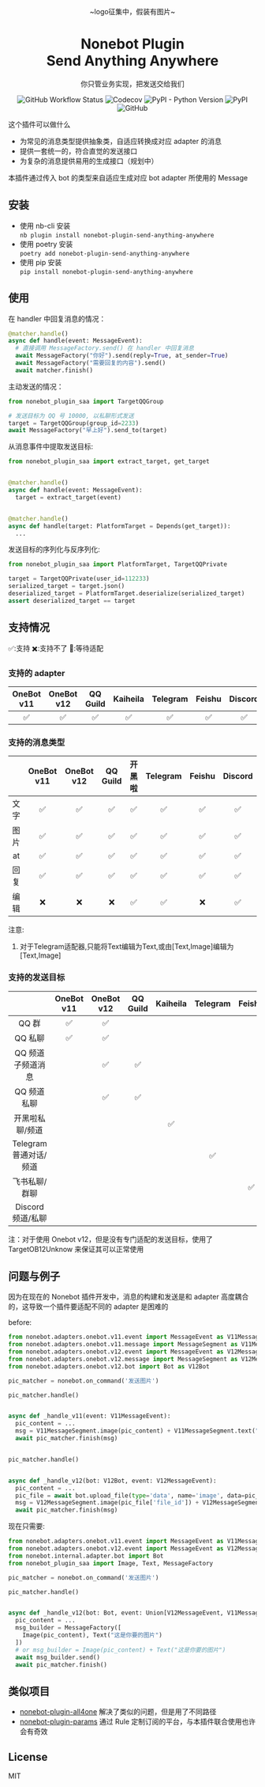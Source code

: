 <div align="center">

~logo征集中，假装有图片~

# Nonebot Plugin<br>Send Anything Anywhere

你只管业务实现，把发送交给我们

![GitHub Workflow Status](https://img.shields.io/github/actions/workflow/status/felinae98/nonebot-plugin-send-anything-anywhere/test.yml)
![Codecov](https://img.shields.io/codecov/c/github/felinae98/nonebot-plugin-send-anything-anywhere)
![PyPI - Python Version](https://img.shields.io/pypi/pyversions/nonebot-plugin-send-anything-anywhere)
![PyPI](https://img.shields.io/pypi/v/nonebot-plugin-send-anything-anywhere)
![GitHub](https://img.shields.io/github/license/felinae98/nonebot-plugin-send-anything-anywhere)

</div>

这个插件可以做什么

- 为常见的消息类型提供抽象类，自适应转换成对应 adapter 的消息
- 提供一套统一的，符合直觉的发送接口
- 为复杂的消息提供易用的生成接口（规划中）

本插件通过传入 bot 的类型来自适应生成对应 bot adapter 所使用的 Message

## 安装

- 使用 nb-cli 安装  
  `nb plugin install nonebot-plugin-send-anything-anywhere`
- 使用 poetry 安装  
  `poetry add nonebot-plugin-send-anything-anywhere`
- 使用 pip 安装  
  `pip install nonebot-plugin-send-anything-anywhere`

## 使用

在 handler 中回复消息的情况：

```python
@matcher.handle()
async def handle(event: MessageEvent):
  # 直接调用 MessageFactory.send() 在 handler 中回复消息
  await MessageFactory("你好").send(reply=True, at_sender=True)
  await MessageFactory("需要回复的内容").send()
  await matcher.finish()
```

主动发送的情况：

```python
from nonebot_plugin_saa import TargetQQGroup

# 发送目标为 QQ 号 10000, 以私聊形式发送
target = TargetQQGroup(group_id=2233)
await MessageFactory("早上好").send_to(target)
```

从消息事件中提取发送目标:

```python
from nonebot_plugin_saa import extract_target, get_target


@matcher.handle()
async def handle(event: MessageEvent):
  target = extract_target(event)


@matcher.handle()
async def handle(target: PlatformTarget = Depends(get_target)):
  ...
```

发送目标的序列化与反序列化:

```python
from nonebot_plugin_saa import PlatformTarget, TargetQQPrivate

target = TargetQQPrivate(user_id=112233)
serialized_target = target.json()
deserialized_target = PlatformTarget.deserialize(serialized_target)
assert deserialized_target == target
```

## 支持情况

✅:支持 ✖️:支持不了 🚧:等待适配

### 支持的 adapter

| OneBot v11 | OneBot v12 | QQ Guild | Kaiheila | Telegram | Feishu | Discord |
|:----------:|:----------:|:--------:|:--------:|:--------:|:------:|:-------:|
|     ✅      |     ✅      |    ✅     |    ✅     |    ✅     |   ✅    |    ✅    |

### 支持的消息类型

|    | OneBot v11 | OneBot v12 | QQ Guild | 开黑啦 | Telegram | Feishu | Discord |
|:--:|:----------:|:----------:|:--------:|:---:|:--------:|:------:|:-------:|
| 文字 |     ✅      |     ✅      |    ✅     |  ✅  |    ✅     |   ✅    |    ✅    |
| 图片 |     ✅      |     ✅      |    ✅     |  ✅  |    ✅     |   ✅    |    ✅    |
| at |     ✅      |     ✅      |    ✅     |  ✅  |    ✅     |   ✅    |    ✅    |
| 回复 |     ✅      |     ✅      |    ✅     |  ✅  |    ✅     |   ✅    |    ✅    |
| 编辑 |     ❌      |     ❌      |    ❌     |  ✅  |    ✅     |   ❌    |    ✅    |

注意:

1. 对于Telegram适配器,只能将Text编辑为Text,或由[Text,Image]编辑为[Text,Image]

### 支持的发送目标

|                  | OneBot v11 | OneBot v12 | QQ Guild | Kaiheila | Telegram | Feishu | Discord |
|:----------------:|:----------:|:----------:|:--------:|:--------:|:--------:|:------:|:-------:|
|       QQ 群       |     ✅      |     ✅      |          |          |          |        |         |
|      QQ 私聊       |     ✅      |     ✅      |          |          |          |        |         |
|    QQ 频道子频道消息    |            |     ✅      |    ✅     |          |          |        |         |
|     QQ 频道私聊      |            |     ✅      |    ✅     |          |          |        |         |
|     开黑啦私聊/频道     |            |            |          |    ✅     |          |        |         |
| Telegram 普通对话/频道 |            |            |          |          |    ✅     |        |         |
|     飞书私聊/群聊      |            |            |          |          |          |   ✅    |         |
|   Discord频道/私聊   |            |            |          |          |          |        |    ✅    |

注：对于使用 Onebot v12，但是没有专门适配的发送目标，使用了 TargetOB12Unknow 来保证其可以正常使用

## 问题与例子

因为在现在的 Nonebot 插件开发中，消息的构建和发送是和 adapter 高度耦合的，这导致一个插件要适配不同的 adapter 是困难的

before:

```python
from nonebot.adapters.onebot.v11.event import MessageEvent as V11MessageEvent
from nonebot.adapters.onebot.v11.message import MessageSegment as V11MessageSegment
from nonebot.adapters.onebot.v12.event import MessageEvent as V12MessageEvent
from nonebot.adapters.onebot.v12.message import MessageSegment as V12MessageSegment
from nonebot.adapters.onebot.v12.bot import Bot as V12Bot

pic_matcher = nonebot.on_command('发送图片')

pic_matcher.handle()


async def _handle_v11(event: V11MessageEvent):
  pic_content = ...
  msg = V11MessageSegment.image(pic_content) + V11MessageSegment.text("这是你要的图片")
  await pic_matcher.finish(msg)


pic_matcher.handle()


async def _handle_v12(bot: V12Bot, event: V12MessageEvent):
  pic_content = ...
  pic_file = await bot.upload_file(type='data', name='image', data=pic_content)
  msg = V12MessageSegment.image(pic_file['file_id']) + V12MessageSegment.text("这是你要的图片")
  await pic_matcher.finish(msg)
```

现在只需要:

```python
from nonebot.adapters.onebot.v11.event import MessageEvent as V11MessageEvent
from nonebot.adapters.onebot.v12.event import MessageEvent as V12MessageEvent
from nonebot.internal.adapter.bot import Bot
from nonebot_plugin_saa import Image, Text, MessageFactory

pic_matcher = nonebot.on_command('发送图片')

pic_matcher.handle()


async def _handle_v12(bot: Bot, event: Union[V12MessageEvent, V11MessageEvent]):
  pic_content = ...
  msg_builder = MessageFactory([
    Image(pic_content), Text("这是你要的图片")
  ])
  # or msg_builder = Image(pic_content) + Text("这是你要的图片")
  await msg_builder.send()
  await pic_matcher.finish()
```

## 类似项目

- [nonebot-plugin-all4one](https://github.com/nonepkg/nonebot-plugin-all4one) 解决了类似的问题，但是用了不同路径
- [nonebot-plugin-params](https://github.com/iyume/nonebot-plugin-params) 通过 Rule 定制订阅的平台，与本插件联合使用也许会有奇效

## License

MIT
